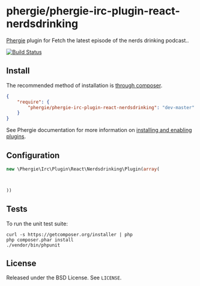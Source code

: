# phergie/phergie-irc-plugin-react-nerdsdrinking

[Phergie](http://github.com/phergie/phergie-irc-bot-react/) plugin for Fetch the latest episode of the nerds drinking podcast..

[![Build Status](https://secure.travis-ci.org/phergie/phergie-irc-plugin-react-nerdsdrinking.png?branch=master)](http://travis-ci.org/phergie/phergie-irc-plugin-react-nerdsdrinking)

## Install

The recommended method of installation is [through composer](http://getcomposer.org).

```JSON
{
    "require": {
        "phergie/phergie-irc-plugin-react-nerdsdrinking": "dev-master"
    }
}
```

See Phergie documentation for more information on
[installing and enabling plugins](https://github.com/phergie/phergie-irc-bot-react/wiki/Usage#plugins).

## Configuration

```php
new \Phergie\Irc\Plugin\React\Nerdsdrinking\Plugin(array(



))
```

## Tests

To run the unit test suite:

```
curl -s https://getcomposer.org/installer | php
php composer.phar install
./vendor/bin/phpunit
```

## License

Released under the BSD License. See `LICENSE`.
